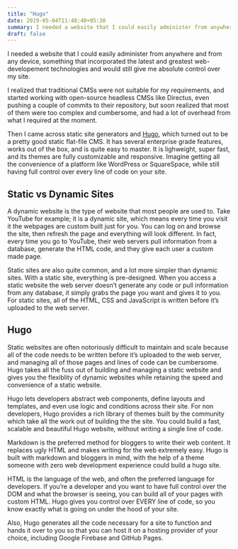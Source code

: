 ```yaml
---
title: "Hugo"
date: 2019-05-04T11:48:40+05:30
summary: I needed a website that I could easily administer from anywhere and from any device, something that incorporated the latest and greatest web-developement technologies and would still give me absolute control over my site. So I chose Hugo.
draft: false
---
```


I needed a website that I could easily administer from anywhere and from any device, something that incorporated the latest and greatest web-developement technologies and would still give me absolute control over my site.

I realized that traditional CMSs were not suitable for my requirements, and started working with open-source headless CMSs like Directus, even pushing a couple of commits to their repository, but soon realized that most of them were too complex and cumbersome, and had a lot of overhead from what I required at the moment.

Then I came across static site generators and [Hugo](https://gohugo.io/), which turned out to be a pretty good static flat-file CMS.  It has several enterprise grade features, works out of the box, and is quite easy to master. It is lighweight, super fast, and its themes are fully customizable and responsive. Imagine getting all the convenience of a platform like WordPress or SquareSpace, while still having full control over every line of code on your site.

## Static vs Dynamic Sites

A dynamic website is the type of website that most people are used to. Take YouTube for example; it is a dynamic site, which means every time you visit it the webpages are custom built just for you. You can log on and browse the site, then refresh the page and everything will look different. In fact, every time you go to YouTube, their web servers pull information from a database, generate the HTML code, and they give each user a custom made page.

Static sites are also quite common, and a lot more simpler than dynamic sites. With a static site, everything is pre-designed. When you access a static website the web server doesn’t generate any code or pull information from any database, it simply grabs the page you want and gives it to you. For static sites, all of the HTML, CSS and JavaScript is written before it’s uploaded to the web server.

## Hugo

Static websites are often notoriously difficult to maintain and scale because all of the code needs to be written before it’s uploaded to the web server, and managing all of those pages and lines of code can be cumbersome. Hugo takes all the fuss out of building and managing a static website and gives you the flexiblity of dynamic websites while retaining the speed and convenience of a static website.

Hugo lets developers abstract web components, define layouts and templates, and even use logic and conditions across their site. For non developers, Hugo provides a rich library of themes built by the community which take all the work out of building the the site. You could build a fast, scalable and beautiful Hugo website, without writing a single line of code.

Markdown is the preferred method for bloggers to write their web content. It replaces ugly HTML and makes writing for the web extremely easy. Hugo is built with markdown and bloggers in mind, with the help of a theme someone with zero web development experience could build a hugo site.

HTML is the language of the web, and often the preferred language for developers. If you’re a developer and you want to have full control over the DOM and what the browser is seeing, you can build all of your pages with custom HTML. Hugo gives you control over EVERY line of code, so you know exactly what is going on under the hood of your site.

Also, Hugo generates all the code necessary for a site to function and hands it over to you so that you can host it on a hosting provider of your choice, including Google Firebase and GitHub Pages.
